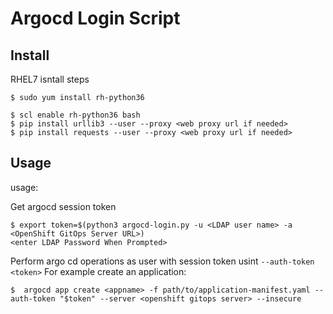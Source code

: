 #  Argocd Login Script

## Install

RHEL7 isntall steps

~~~
$ sudo yum install rh-python36

$ scl enable rh-python36 bash
$ pip install urllib3 --user --proxy <web proxy url if needed> 
$ pip install requests --user --proxy <web proxy url if needed>
~~~

## Usage

usage:

Get argocd session token

~~~
$ export token=$(python3 argocd-login.py -u <LDAP user name> -a <OpenShift GitOps Server URL>)
<enter LDAP Password When Prompted>
~~~

Perform argo cd operations as user with session token usint `--auth-token <token>`
For example create an application:

~~~
$  argocd app create <appname> -f path/to/application-manifest.yaml --auth-token "$token" --server <openshift gitops server> --insecure
~~~
